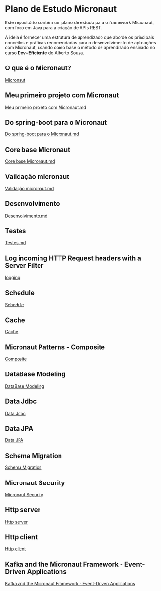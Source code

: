 # Plano de Estudo Micronaut

Este repositório contém um plano de estudo para o framework Micronaut, com foco em Java para a criação de APIs REST.

A ideia é fornecer uma estrutura de aprendizado que aborde os principais conceitos e práticas recomendadas para o desenvolvimento de aplicações com Micronaut, usando como base o método de aprendizado ensinado no curso **Dev+Eficiente** do Alberto Souza.

## O que é o Micronaut?

[Micronaut](Oque_é_o_Micronaut.md)

##  Meu primeiro projeto com Micronaut

[Meu primeiro projeto com Micronaut.md](meu_primeiro_app_micronaut.md)


## Do spring-boot para o Micronaut

[Do spring-boot para o Micronaut.md](spring_boot_to_micronaut.md)

## Core base Micronaut

[Core base Micronaut.md](core_base.md)

## Validação micronaut

[Validação micronaut.md](validação.md)


## Desenvolvimento

[Desenvolvimento.md](desenvolvimento.md)

## Testes

[Testes.md](testing.md)


## Log incoming HTTP Request headers with a Server Filter

[logging](logging.md)

## Schedule

[Schedule](schedule.md)


## Cache

[Cache](cache.md)


## Micronaut Patterns - Composite

[Composite](composite.md)


## DataBase Modeling

[DataBase Modeling](database_modeling.md)


## Data Jdbc

[Data Jdbc](data_jdbc.md)

## Data JPA

[Data JPA](data_jpa.md)

## Schema Migration

[Schema Migration](schema_migration.md)

## Micronaut Security

[Micronaut Security](micronaut_security.md)

## Http server

[Http server](http_server.md)

## Http client

[Http client](http_client.md)

## Kafka and the Micronaut Framework - Event-Driven Applications

[Kafka and the Micronaut Framework - Event-Driven Applications](kafka_and_the_micronaut_framework_event_driven_applications.md)
